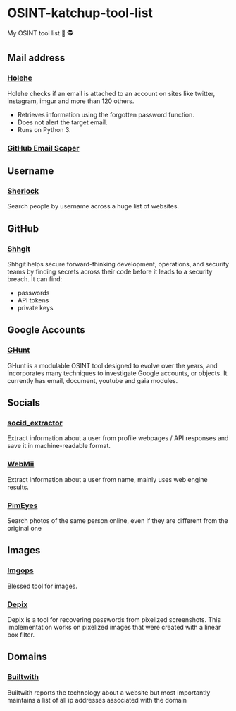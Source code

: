 # OSINT-katchup-tool-list
My OSINT tool list 🥵 🕵️ 

## Mail address
### [Holehe](https://github.com/megadose/holehe)

Holehe checks if an email is attached to an account on sites like twitter, instagram, imgur and more than 120 others.

- Retrieves information using the forgotten password function.
- Does not alert the target email.
- Runs on Python 3.

### [GitHub Email Scaper](https://github.com/andyjsmith/GitHub-Email-Scraper)

## Username
### [Sherlock](https://github.com/sherlock-project/sherlock)
Search people by username across a huge list of websites.

## GitHub
### [Shhgit](https://github.com/eth0izzle/shhgit)
Shhgit helps secure forward-thinking development, operations, and security teams by finding secrets across their code before it leads to a security breach.
It can find:
- passwords
- API tokens
- private keys

## Google Accounts
### [GHunt](https://github.com/mxrch/GHunt)
GHunt is a modulable OSINT tool designed to evolve over the years, and incorporates many techniques to investigate Google accounts, or objects.
It currently has email, document, youtube and gaia modules.

## Socials
### [socid_extractor](https://github.com/soxoj/socid-extractor)
Extract information about a user from profile webpages / API responses and save it in machine-readable format.

### [WebMii](https://webmii.com/)
Extract information about a user from name, mainly uses web engine results.

### [PimEyes](https://pimeyes.com/en)
Search photos of the same person online, even if they are different from the original one

## Images
### [Imgops](https://imgops.com/)
Blessed tool for images.

### [Depix](https://github.com/beurtschipper/Depix)
Depix is a tool for recovering passwords from pixelized screenshots.
This implementation works on pixelized images that were created with a linear box filter.

## Domains

### [Builtwith](https://builtwith.com/)
Builtwith reports the technology about a website but most importantly maintains a list of all ip addresses associated with the domain 
